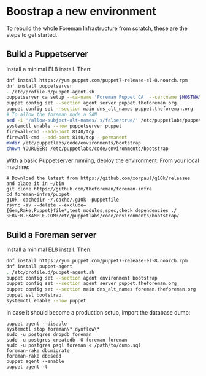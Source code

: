 # Boostrap a new environment

To rebuild the whole Foreman Infrastructure from scratch, these are the steps to get started.

## Build a Puppetserver

Install a minimal EL8 install. Then:

```sh
dnf install https://yum.puppet.com/puppet7-release-el-8.noarch.rpm
dnf install puppetserver
. /etc/profile.d/puppet-agent.sh
puppetserver ca setup --ca-name 'Foreman Puppet CA' --certname $HOSTNAME --subject-alt-names puppet.theforeman.org
puppet config set --section agent server puppet.theforeman.org
puppet config set --section main dns_alt_names puppet.theforeman.org
# To allow the foreman node a SAN
sed -i '/allow-subject-alt-names/ s/false/true/' /etc/puppetlabs/puppetserver/conf.d/ca.conf
systemctl enable --now puppetserver puppet
firewall-cmd --add-port 8140/tcp
firewall-cmd --add-port 8140/tcp --permanent
mkdir /etc/puppetlabs/code/environments/bootstrap
chown YOURUSER: /etc/puppetlabs/code/environments/bootstrap
```

With a basic Puppetserver running, deploy the environment. From your local machine:

```
# Download the latest from https://github.com/xorpaul/g10k/releases and place it in ~/bin
git clone https://github.com/theforeman/foreman-infra
cd foreman-infra/puppet
g10k -cachedir ~/.cache/.g10k -puppetfile
rsync -av --delete --exclude={Gem,Rake,Puppet}file*,test_modules,spec,check_dependencies ./ SERVER.EXAMPLE.COM:/etc/puppetlabs/code/environments/bootstrap/
```

## Build a Foreman server

Install a minimal EL8 install. Then:

```sh
dnf install https://yum.puppet.com/puppet7-release-el-8.noarch.rpm
dnf install puppet-agent
. /etc/profile.d/puppet-agent.sh
puppet config set --section agent environment bootstrap
puppet config set --section agent server puppet.theforeman.org
puppet config set --section main dns_alt_names foreman.theforeman.org
puppet ssl bootstrap
systemctl enable --now puppet
```

In case it should become a production setup, import the database dump:
```
puppet agent --disable
systemctl stop foreman\* dynflow\*
sudo -u postgres dropdb foreman
sudo -u postgres createdb -O foreman foreman
sudo -u postgres psql foreman < /path/to/dump.sql
foreman-rake db:migrate
foreman-rake db:seed
puppet agent --enable
puppet agent -t
```
